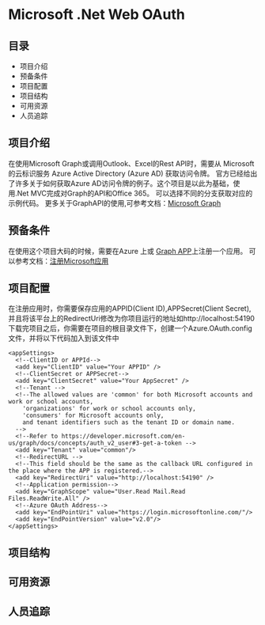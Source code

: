 # Microsoft .Net Web OAuth

## 目录

* 项目介绍
* 预备条件
* 项目配置
* 项目结构
* 可用资源
* 人员追踪

## 项目介绍

在使用Microsoft Graph或调用Outlook、Excel的Rest API时，需要从 Microsoft 的云标识服务 Azure Active Directory (Azure AD) 获取访问令牌。
官方已经给出了许多关于如何获取Azure AD访问令牌的例子。这个项目是以此为基础，使用.Net MVC完成对Graph的API和Office 365。
可以选择不同的分支获取对应的示例代码。
更多关于GraphAPI的使用,可参考文档：[Microsoft Graph](https://developer.microsoft.com/zh-cn/graph/docs/concepts/overview)

## 预备条件

在使用这个项目大码的时候，需要在Azure 上或 [Graph APP](https://apps.dev.microsoft.com)上注册一个应用。
可以参考文档：[注册Microsoft应用](https://developer.microsoft.com/zh-cn/graph/docs/concepts/aspnetmvc#register-the-application)


## 项目配置
在注册应用时，你需要保存应用的APPID(Client ID),APPSecret(Client Secret),并且将该平台上的RedirectUri修改为你项目运行的地址如http://localhost:54190
下载完项目之后，你需要在项目的根目录文件下，创建一个Azure.OAuth.config文件，并将以下代码加入到该文件中

```
<appSettings>
  <!--ClientID or APPId-->
  <add key="ClientID" value="Your APPID" />
  <!--ClientSecret or APPSecret-->
  <add key="ClientSecret" value="Your AppSecret" />
  <!--Tenant -->
  <!--The allowed values are 'common' for both Microsoft accounts and work or school accounts, 
    'organizations' for work or school accounts only, 
    'consumers' for Microsoft accounts only, 
    and tenant identifiers such as the tenant ID or domain name. 
  -->
  <!--Refer to https://developer.microsoft.com/en-us/graph/docs/concepts/auth_v2_user#3-get-a-token -->
  <add key="Tenant" value="common"/>
  <!--RedirectURL -->
  <!--This field should be the same as the callback URL configured in the place where the APP is registered.-->
  <add key="RedirectUri" value="http://localhost:54190" />
  <!--Application permission-->
  <add key="GraphScope" value="User.Read Mail.Read Files.ReadWrite.All" />
  <!--Azure OAuth Address-->
  <add key="EndPointUri" value="https://login.microsoftonline.com/"/>
  <add key="EndPointVersion" value="v2.0"/>
</appSettings>
```



## 项目结构



## 可用资源



## 人员追踪
